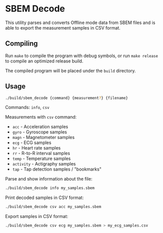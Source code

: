 # SBEM Decode

This utility parses and converts Offline mode data from SBEM files and is able to export the measurement samples in CSV format.

## Compiling

Run `make` to compile the program with debug symbols, or run `make release` to compile an optimized release build.

The compiled program will be placed under the `build` directory.

## Usage

```sh
./build/sbem_decode {command} {measurement?} {filename}
```

Commands: `info`, `csv`

Measurements with `csv` command: 
- `acc` - Acceleration samples
- `gyro` - Gyroscope samples
- `magn` - Magnetometer samples
- `ecg` - ECG samples
- `hr` - Heart rate samples
- `rr` - R-to-R interval samples
- `temp` - Temperature samples
- `activity` - Actigraphy samples
- `tap` - Tap detection samples / "bookmarks"

Parse and show information about the file:

```sh
./build/sbem_decode info my_samples.sbem
```

Print decoded samples in CSV format:

```sh
./build/sbem_decode csv acc my_samples.sbem
```

Export samples in CSV format:

```sh
./build/sbem_decode csv ecg my_samples.sbem > my_ecg_samples.csv
```
